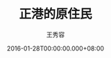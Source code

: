 ---
issue: 158
title: 正港的原住民
author: 王秀容
date: 2016-01-28T00:00:00.000+08:00
topic: 懷想
difficulty: 1
wikidata: Q98095522
wikidata_link: https://www.wikidata.org/wiki/Q98095522
author_wikidata_link: https://www.wikidata.org/wiki/Q98096261
author_wikidata: Q98096261
---